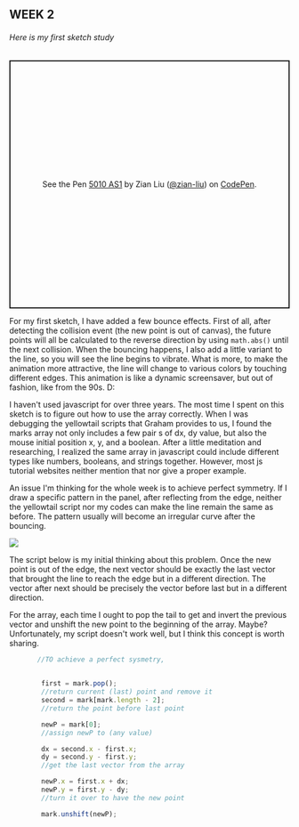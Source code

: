 ## WEEK 2

###### Here is my first sketch study
<p class="codepen" data-height="446" data-theme-id="dark" data-default-tab="js,result" data-user="zian-liu" data-slug-hash="OJNEXKg" data-preview="true" style="height: 446px; box-sizing: border-box; display: flex; align-items: center; justify-content: center; border: 2px solid; margin: 1em 0; padding: 1em;" data-pen-title="5010 AS1">
  <span>See the Pen <a href="https://codepen.io/zian-liu/pen/OJNEXKg">
  5010 AS1</a> by Zian Liu (<a href="https://codepen.io/zian-liu">@zian-liu</a>)
  on <a href="https://codepen.io">CodePen</a>.</span>
</p>
<script async src="https://static.codepen.io/assets/embed/ei.js"></script>

For my first sketch, I have added a few bounce effects. First of all, after detecting the collision event (the new point is out of canvas), the future points will all be calculated to the reverse direction by using `math.abs()` until the next collision. When the bouncing happens, I also add a little variant to the line, so you will see the line begins to vibrate. What is more, to make the animation more attractive, the line will change to various colors by touching different edges. This animation is like a dynamic screensaver, but out of fashion, like from the 90s. D:

I haven't used javascript for over three years. The most time I spent on this sketch is to figure out how to use the array correctly. When I was debugging the yellowtail scripts that Graham provides to us, I found the marks array not only includes a few pair s of dx, dy value, but also the mouse initial position x, y, and a boolean. After a little meditation and researching, I realized the same array in javascript could include different types like numbers, booleans, and strings together. However, most js tutorial websites neither mention that nor give a proper example.


An issue I'm thinking for the whole week is to achieve perfect symmetry. If I draw a specific pattern in the panel, after reflecting from the edge, neither the yellowtail script nor my codes can make the line remain the same as before. The pattern usually will become an irregular curve after the bouncing.

![](https://lh3.googleusercontent.com/pw/ACtC-3d6G_Tevzi12wrrPobva75ibK50ck8V9aGKRObVyzTrQ39CYxHZ3xsOpRx2tL9iQzIeM8hdR8_Ap1CaIGdNEJ9L_w2V-fJVAW17qaWbflhN9VcJXoZyDFSmrZufCKnz9ODfB23507lgx5eDdksH7827=w988-h969-no?authuser=0)

The script below is my initial thinking about this problem. Once the new point is out of the edge, the next vector should be exactly the last vector that brought the line to reach the edge but in a different direction. The vector after next should be precisely the vector before last but in a different direction. 

For the array, each time I ought to pop the tail to get and invert the previous vector and unshift the new point to the beginning of the array. Maybe?
Unfortunately, my script doesn't work well, but I think this concept is worth sharing.

```javascript
       //TO achieve a perfect sysmetry,

        
        first = mark.pop();
        //return current (last) point and remove it
        second = mark[mark.length - 2];
        //return the point before last point

        newP = mark[0];
        //assign newP to (any value)

        dx = second.x - first.x;
        dy = second.y - first.y;
        //get the last vector from the array

        newP.x = first.x + dx;
        newP.y = first.y - dy;        
        //turn it over to have the new point

        mark.unshift(newP);
```
